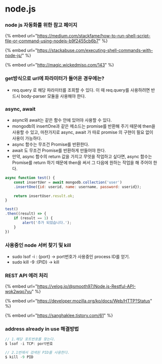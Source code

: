 # node.js

### node js 자동화를 위한 참고 페이지

{% embed url="https://medium.com/stackfame/how-to-run-shell-script-file-or-command-using-nodejs-b9f2455cb6b7" %}

{% embed url="https://stackabuse.com/executing-shell-commands-with-node-js/" %}

{% embed url="http://magic.wickedmiso.com/143" %}

### get방식으로 url에 파라미터가 들어온 경우에는?

* req.query 로 해당 파라미터를 조회할 수 있다. 이 때 req.query를 사용하려면 반드시 body-parser 모듈을 사용해야 한다.

### async, await&#x20;

* async와 await는 같은 함수 안에 있어야 사용할 수 있다.
* mongodb의 insertOne과 같은 메소드는 promise를 반환해 주기 때문에 then을 사용할 수 있고, 마찬가지로 async, await 가 따로 promise 의 구현이 필요 없이 사용이 가능하다.
* async 함수는 무조건 Promise를 반환한다.
* await 도 무조건 Promise를 반환하게 만들어야 한다.
* 만약, async 함수의 return 값을 가지고 무엇을 작업하고 싶다면, async 함수는 Promise를 return 하기 때문에 then을 써서 그 다음에 원하는 작업을 해 주어야 한다.

```javascript
async function test() {
    const insertUer = await mongodb.collection('user')
    .insertOne({id: userid, name: username, password: userid});
    
    return insertUser.result.ok;
}

test()
.then((result) => {
    if (result == 1) {
        alert('추가 되었습니다.');
    }
})

```

### 사용중인 node 서버 찾기 및 kill

* sudo lsof -i : {port} -> port번호가 사용중인 process ID를 얻기.
* sudo kill -9 :{PID} -> kill

### REST API 에러 처리

{% embed url="https://velog.io/@smooth97/Node.js-Restful-API-wok2wqo7yu" %}

{% embed url="https://developer.mozilla.org/ko/docs/Web/HTTP?Status" %}

{% embed url="https://sanghaklee.tistory.com/61" %}

### address already in use 해결방법

```javascript
// 1.해당 포트번호를 찾는다.
$ lsof -i TCP: port번호

// 2.1번에서 검색된 PID를 사용한다.
$ kill -9 PID
```
